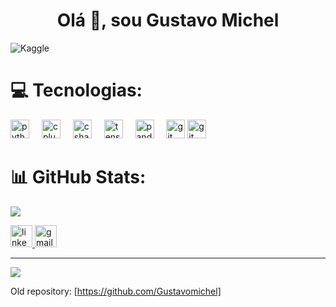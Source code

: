 <h1 align="center">Olá 👋, sou Gustavo Michel</h1>

![Kaggle](https://img.shields.io/badge/Kaggle-035a7d?style=for-the-badge&logo=kaggle&logoColor=white)
          

# 💻 Tecnologias:
<div align="left">
  <img src="https://cdn.jsdelivr.net/gh/devicons/devicon/icons/python/python-original.svg" height="30" alt="python logo"  />
  <img width="12" />
  <img src="https://skillicons.dev/icons?i=cpp" height="30" alt="cplusplus logo"  />
  <img width="12" />
  <img src="https://cdn.jsdelivr.net/gh/devicons/devicon/icons/csharp/csharp-original.svg" height="30" alt="csharp logo"  />
  <img width="12" />
  <img src="https://cdn.jsdelivr.net/gh/devicons/devicon/icons/tensorflow/tensorflow-original.svg" height="30" alt="tensorflow logo"  />
  <img width="12" />
  <img src="https://cdn.jsdelivr.net/gh/devicons/devicon/icons/pandas/pandas-original.svg" height="30" alt="pandas logo"  />
  <img width="12" />
  <img src="https://cdn.jsdelivr.net/gh/devicons/devicon/icons/git/git-original.svg" height="30" alt="git logo"  />
  <img src="https://cdn.jsdelivr.net/gh/devicons/devicon/icons/git/git-original.svg" height="30" alt="git logo"  />
</div>

# 📊 GitHub Stats:
![](https://github-readme-stats.vercel.app/api/top-langs/?username=Gustavo-michel&theme=dracula&hide_border=false&include_all_commits=false&count_private=false&layout=compact)


<div align="left">
  <a href="www.linkedin.com/in/gustavo-michel-araujo-de-sousa-248578264" target="_blank">
    <img src="https://img.shields.io/static/v1?message=LinkedIn&logo=linkedin&label=&color=0077B5&logoColor=white&labelColor=&style=for-the-badge" height="35" alt="linkedin logo"  />
  </a>
  <a href="gustavomichelads@gmail.com" target="_blank">
    <img src="https://img.shields.io/static/v1?message=Gmail&logo=gmail&label=&color=D14836&logoColor=white&labelColor=&style=for-the-badge" height="35" alt="gmail logo"  />

---
[![](https://visitcount.itsvg.in/api?id=Gustavo-michel&icon=0&color=12)](https://visitcount.itsvg.in)

Old repository: [https://github.com/Gustavomichel]
